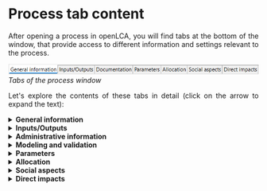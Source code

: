 # Process tab content

<div style='text-align: justify;'>

After opening a process in openLCA, you will find tabs at the bottom of the window, that provide access to different information and settings relevant to the process.

![](../media/general_information_process_cut.png)  
_Tabs of the process window_

Let's explore the contents of these tabs in detail (click on the arrow to expand the text):

<details>
<summary><b>General information</b></summary>

![](../media/general_information_process.png)  
_General information tab of a process_

Here you can view and modify the name of the flow, add a description, additional details or [tags](../cheat/tags.md), create a [product system](../prod_sys/Creating.md) from the process and export the process tabs to an Excel file. Additionally:

**_Note on "infrastructure process":_** This checkbox serves to store whether a process is infrastructure process or not (so, the process is a product with long lifetime and costly – a building, a machinery, …). This is a mandatory field in the EcoSpold1 format and also used by SimaPro e.g.. In openLCA, it has no practical effect.

**Direct calculation:** The "Direct calculation" feature generates and then calculates an in-memory product system, connecting processes using default providers or the first found connection. Reproducible and correct results are only obtained if there are unambiguous connections between these processes, i.e. if either there is always only one producing process for a product, or there is always a default provider set, to make the connection to the providing process clear and unique. 

If you are unsure about the connections, check the linking properties of a database, either via "Database → Check linking properties" or via the "Check linking" option in the pop-up window after selecting "Direct calculation":

![](../media/check_linking_new.png)  
_Check linking prior calcuation_

The main advantage of "Direct calculation" is its lower memory usage. It bypasses the need to create a separate product system in advance. This is particularly practical when working with databases that create very large product systems such as PSILCA and exiobase.

### Time 
 
In the time section, you can add and edit the start and end time of the process as well as provide any relevant descriptions.
 
### Geography

In the Geography section, you can add and edit the location of the process. Clicking on the chosen location, you can also see it on a map. 

![](../media/add_location_process.png)  
_Add a location to a process_
 
![](../media/view_location_on_map.png)  
_View a location on a map_

### Technology 

In the Technology section, users have an add a description about the technology employed in the process.

### Data quality

Here you can define the data quality flow schema for your process. Check [Data Quality](../advanced_top/data_quality.md) section for details.

</details>

<details>
<summary><b>Inputs/Outputs</b></summary>

As we’ve seen, a process encompasses all the inputs and outputs associated with an operation. Let's look at the setup of an Input/Output table of a process in openLCA.

![](../media/inputs_outputs.png)  
_Inputs/outputs tab window with highlighting on the tools to the right top corner_ 

In the top right corner, you will see several icons: "Refresh" (circled arrow), "Add Flows" (green plus), "Delete Flow" (red x), and a "123"/ "fx" icon you can use to switch between displaying the "Amount" as either a value or formula (when mathematical operations have been applied).

_**Note:**_ A waste can also be designed as an input covering recycling approaches in openLCA. Then it is possible to select "avoid product" to define a supplier. Check ["Waste"](../waste_modelling.md) section for details.

<details>
<summary><b>Flow</b></summary>

Product, elementary, and waste flows can be added as inputs or outputs to the process in several ways. You can drag and drop them from the navigation panel, double-click on an empty flow cell, or click on the green plus icon. A pop-up wizard will appear in which you can manually select the flows from the drop-down list or utilize the filter option to narrow down the choices. The option "instant search" allows you to select/deselect that openLCA runs the search function directly while you type. You can deselect this option if the live search slows down your operating system massively.

![](../media/adding_flows.png)  



Moreover, you can also drag and drop processes into the input/output section. This will automatically add the respective reference flow to the table with the selected process as a provider.

</details>

<details>
<summary><b>Category</b></summary>

The "Category" column displays the child category of the flow, indicating its placement within the folder structure.

</details>

<details>
<summary><b>Amount</b></summary>

You can enter the amount of the flow as values, formulas, and/or parameters. 

- To view the calculated value, click on the "_123_" icon located in the top right corner.
- To see the original formula/parameters, click on the icon again, which will change to the "_fx_" icon.

**_Note:_**
- When a formula and/or parameter is typed in the "Amount" field, the software will calculate the value for the amount automatically.
- Complex formulas must adhere to a specific format (e.g., Tan(a), trunc(c), etc.). Have a look in ['Constants, operators and functions for formulas in openLCA'](../advanced_top/formulas_in_openlca.md) chapter.
- You can use the formula interpreter, accessible under "Tools" → "Formula Interpreter", to identify errors within your formulas. 

</details>

<details>
<summary><b>Unit</b></summary>

openLCA supports a wide range of measurement unit types to represent different physical quantities. Some common types of units available in openLCA include:

- Mass: Kilograms (kg), grams (g), tons (t), etc.
- Volume: Cubic meters (m³), liters (L), gallons (gal), etc.
- Energy: Joules (J), kilowatt-hours (kWh), megajoules (MJ), etc.
- Length: Meters (m), kilometers (km), miles (mi), etc.
- Time: Seconds (s), minutes (min), hours (h), days (d), etc.
- Money: Currency units such as USD, EUR, GBP, etc.
- Area: Square meters (m²), square kilometers (km²), hectares (ha), etc.
- Pressure: Pascals (Pa), bar, psi, etc.
- Temperature: Celsius (°C), Fahrenheit (°F), Kelvin (K), etc.
- Electric Current: Amperes (A), milliamperes (mA), etc.

Units are assigned to the flows based on the flow property defined in the "[Flow properties tab](../flows/flow_tabs_contents.md)" You have the flexibility to change units by clicking on the unit cell and choosing a different unit from the provided list. If a conversion factor is available, the amount will be automatically converted to the newly selected unit.

**_Note:_** openLCA allows users to create **custom/new units**. This can also be done in the "[Flow properties tab](../flows/flow_tabs_contents.md)".

![](../media/change_unit.png)   
_Changing flow units within a process editor_

</details>

<details>
<summary><b>Cost/Revenue</b></summary>

openLCA has the capability to assign costs and revenues to processes, which enables conducting [Life Cycle Costing](../advanced_top/LCC.md) studies.

To add or modify a cost/revenue value, follow these steps:

- Select a cell in the "Costs/Revenues" column, click on it and select "Edit".
- Specify your desired currency and enter the overall costs or revenues for the corresponding flow in the pop-up window.
- The software automatically calculates the price per unit based on the value in the "Amount" column.
- Revenues are displayed in green, while costs/expenses are shown in violet.

![](../media/price.png)  
![](../media/price_2.png)  
_Adding costs to flows_

![](../media/price_3.png)  
![](../media/price_4.png)  
_Adding revenues to flows_

**_Note:_**: openLCA allows you to create **custom/new currencies**. It can be done in the "Currencies" folder in the "Background data" section of the Navigation panel. 

![](../media/currency_information.png)  
_Creating a new currency_

</details>

<details>
<summary><b>Uncertainty</b></summary>

Users have the option to associate uncertainties to data in their LCA studies. Otherwise, this cell is set to 'none' in a user-created process..

To add uncertainty data to flows, follow these steps:

- Click on the uncertainty cell corresponding to the flow and select "Edit".
- Choose the desired uncertainty distribution, such as logarithmic normal, normal, triangle, or uniform and fill in the required data.

![](../media/editing_uncertainty.png)  
_Adding uncertainty information, step 1_

![](../media/uncertainty.png)  
_Adding uncertainty information, step 2_

**_Note:_** Uncertainty data can also be defined for parameters and LCIA characterization factors in a similar manner. 

</details>

<details>
<summary><b>Avoided waste</b></summary>

Avoided waste occurs in a situation where the waste from a process becomes a resource for another process. System expansion is a technique used to account for avoided waste. Learn more about the concept of avoided waste in the "[Waste modelling](../flows/waste_modelling.md)" section, and explore the concept of system expansion in the "[Allocation](../allocation.md)" section.

</details>

<details>
<summary><b>Provider</b></summary>

In openLCA, a "provider" refers to the process that supplies a specific flow (the source or origin of a particular input or output flow). Output "providers" are waste treatment processes, taking the waste generated in a process. You see that the name does not perfectly fit here but we did not set up a new name. The provider information helps to establish the relationships and dependencies between different processes and flows within the LCA model, and makes the input / output unique. It can be overwritten in a product system, meaning that you can select a new, different connecting process in a product system.

To choose a provider for a flow, follow these steps:

1. Click on the provider cell corresponding to the flow and choose "Edit".
2. From the drop-down list, select the specific provider for the flow (in cases where multiple providers exist for the same product flow). 

Note that many processes from databases like ecoinvent have predefined default providers. To access detailed information about the provider, simply right-click on a flow and select "Open provider".

**_Note:_** When creating a product system in openLCA, the software can automatically handle flows with multiple providers. It offers several options for auto-linking processes, which are explained in detail in the ["Creating a new product system/Settings for a product system"](../prod_sys/Creating.md#settings-for-a-product-system) section.

</details>

<details>
<summary><b>Data quality</b></summary>

Check out the ["Data quality"](../advanced_top/data_quality.md) section. 

</details>

<details>
<summary><b>Location</b></summary>

By default, the location of the inputs and outputs are automatically set to match the location of the process. However, you have the option to customize the location for the individual flows.

To modify the location:

- Click on the location cell associated with the flow you want to change and select "Edit."
- A pop-up window will appear, allowing you to choose a location from the available options. You can also apply filters to find the desired location.

Gain more insight into the use of locations in the "[Regionalized LCA](../advanced_top/regionalized.md)" section. 
</details>

<details>
<summary><b>Description</b></summary>

Add a description or additional details about the process.

</details>
<br>
</details>

</details>

</details>

</details>

<details>
<summary><b>Administrative information</b></summary>

The "Administrative Information" tab is where you can input or find dataset-related details such as ownership, publication, access and use restrictions, and more. It's important to note that the entries in the administrative information section do not have any impact on the actual calculations.

![](../media/administrative_information.png)  
_Administrative information of a process_

</details>

<details>
<summary><b>Modeling and validation</b></summary>

The "Modeling and validation" tab is where you can input or find details on modeling and data and process validation.

![](../media/sources_1.png) 
_Modeling and validation tab_

The "Modeling and validation" tab is allows users to:

- Specify the process type, whether it is a unit or system process.
- Describe the Life Cycle Inventory (LCI) method used.
- Note any modeling constants utilized in the analysis.
- Provide information about data completeness.
- Discuss the data selection process if relevant to your study.
- Detail the data treatment methods applied.
- Discuss the sampling procedure employed for data collection.
- Define and document the data collection period.
- To add a data sources, click on the green "+" icon in the "Sources" section. If the required source is not listed, you can add a new one by right-clicking on the "Sources" folder in the Navigation and selecting "New source."
- You can also include reviewers by clicking the blue "Add actors" icon within this section. If the actor you want to add isn't listed under "Actors," you can create a new one by right-clicking on the "Actor" folder in the Navigation panel and selecting "New actor."

![](../media/add_actor.png)  
_Adding a new actor in the navigation panel_

It's important to note that the entries in the modeling and validation section do not have any 
impact on the actual calculations. 

</details>

<details>
<summary><b>Parameters</b></summary>

Check out the "[Parameter](../parameters/parameters.md)" section. 

</details>

<details>
<summary><b>Allocation</b></summary>

Check out the "[Allocation](../allocation.md)" section. 

</details>

<details>
<summary><b>Social aspects</b></summary>

Check out the "[Social aspects](../advanced_top/social_aspects.md)" section. 

</details>
<details>
<summary><b>Direct impacts</b></summary>

In the "Direct impacts" tab of a process, the process's direct impact is calculated. Hence, only elementary flows present in this process (no upstream impacts) will be considered. You can choose the impact assessment method directly within the tab and the results will dynamically update accordingly. This option is advantageous in "System Process" databases, e.g. GaBi, Environmental Footprint.
![](../media/impact_analysis.png)  
_Impact analysis of a process_

_**Note**_:  The "Direct impacts" tab only provides you with the impacts of this particular process. Hence, the overall impacts are displayed only in the case of using system processes. In case of using a unit process-based database, only the direct impacts (elementary flows used in this process) will be calculated using "[regionalized calculation](../advanced_top/regionalized.md)". To fastly calculate the **overall impacts** including the whole supply chain, check out the "[Direct calculation](../cheat/direct.md#direct-calculations-in-the-impact-analysis-tab)" section. 

To dive deeper into the subject of LCA calculations, you can explore the sections "[LCIA methods and categories](../lcia_methods/importing_lcia_methods.md)" and
"[Calculation and Result Analysis](../res_analysis/index.html)".

</details>

</div>

